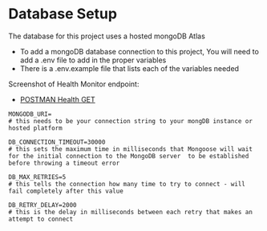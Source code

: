 # Database Setup
The database for this project uses a hosted mongoDB Atlas
- To add a mongoDB database connection to this project, You will need to add a .env file to add in the proper variables
- There is a .env.example file that lists each of the variables needed

Screenshot of Health Monitor endpoint:
- [POSTMAN Health GET](POSTMAN_GET_Health.png)

```
MONGODB_URI=
# this needs to be your connection string to your mongDB instance or hosted platform

DB_CONNECTION_TIMEOUT=30000
# this sets the maximum time in milliseconds that Mongoose will wait for the initial connection to the MongoDB server  to be established before throwing a timeout error

DB_MAX_RETRIES=5
# this tells the connection how many time to try to connect - will fail completely after this value

DB_RETRY_DELAY=2000
# this is the delay in milliseconds between each retry that makes an attempt to connect

```